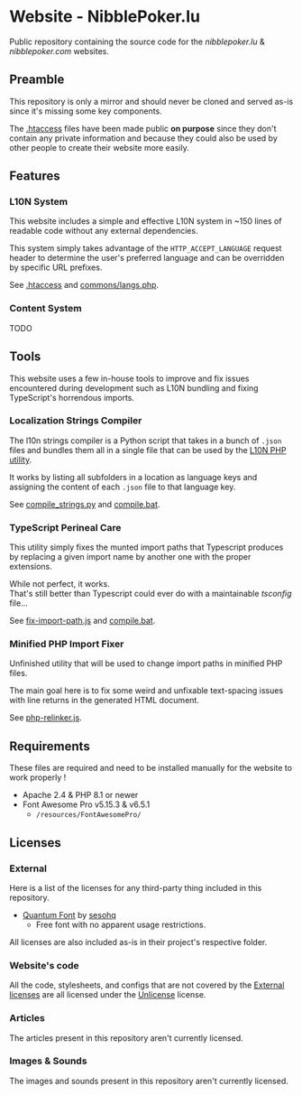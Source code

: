 # Website - NibblePoker.lu
Public repository containing the source code for the *nibblepoker.lu* & *nibblepoker.com* websites.


## Preamble
This repository is only a mirror and should never be cloned and served as-is since it's missing some
key components.

The [.htaccess](.htaccess) files have been made public **on purpose** since they don't contain any
private information and because they could also be used by other people to create their website more easily.<br>


## Features

### L10N System
This website includes a simple and effective L10N system in ~150 lines of readable code without any
external dependencies.

This system simply takes advantage of the `HTTP_ACCEPT_LANGUAGE` request header to determine the
user's preferred language and can be overridden by specific URL prefixes.

See [.htaccess](.htaccess) and [commons/langs.php](commons/langs.php).

### Content System
TODO



## Tools
This website uses a few in-house tools to improve and fix issues encountered during development such as L10N
bundling and fixing TypeScript's horrendous imports.

### Localization Strings Compiler
The l10n strings compiler is a Python script that takes in a bunch of `.json` files and bundles them all
in a single file that can be used by the [L10N PHP utility](commons/langs.php).

It works by listing all subfolders in a location as language keys and assigning the content of each `.json`
file to that language key.

See [compile_strings.py](compile_strings.py) and [compile.bat](compile.bat).

### TypeScript Perineal Care
This utility simply fixes the munted import paths that Typescript produces by replacing a given import name by
another one with the proper extensions.

While not perfect, it works.<br>
That's still better than Typescript could ever do with a maintainable *tsconfig* file...

See [fix-import-path.js](fix-import-path.js) and [compile.bat](compile.bat).

### Minified PHP Import Fixer
Unfinished utility that will be used to change import paths in minified PHP files.

The main goal here is to fix some weird and unfixable text-spacing issues with line returns in the
generated HTML document.

See [php-relinker.js](php-relinker.js).


## Requirements
These files are required and need to be installed manually for the website to work properly !

* Apache 2.4 & PHP 8.1 or newer
* Font Awesome Pro v5.15.3 & v6.5.1
    * `/resources/FontAwesomePro/`


## Licenses

### External
Here is a list of the licenses for any third-party thing included in this repository.

* [Quantum Font](https://sesohq.sellfy.store/p/3enu/) by [sesohq](https://www.sesohq.com/)
  * Free font with no apparent usage restrictions.

All licenses are also included as-is in their project's respective folder.

### Website's code
All the code, stylesheets, and configs that are not covered by the [External licenses](#external) are all 
licensed under the [Unlicense](LICENSE) license.

### Articles
The articles present in this repository aren't currently licensed.

### Images & Sounds
The images and sounds present in this repository aren't currently licensed.
